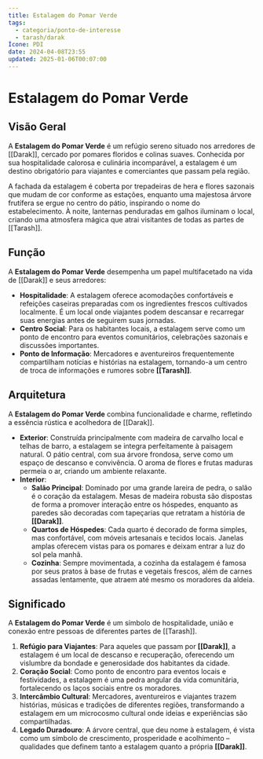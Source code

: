 ```yaml
---
title: Estalagem do Pomar Verde
tags:
  - categoria/ponto-de-interesse
  - tarash/darak
Ícone: PDI
date: 2024-04-08T23:55
updated: 2025-01-06T00:07:00
---
```


# Estalagem do Pomar Verde

## Visão Geral

A **Estalagem do Pomar Verde** é um refúgio sereno situado nos arredores de [[Darak]], cercado por pomares floridos e colinas suaves. Conhecida por sua hospitalidade calorosa e culinária incomparável, a estalagem é um destino obrigatório para viajantes e comerciantes que passam pela região.

A fachada da estalagem é coberta por trepadeiras de hera e flores sazonais que mudam de cor conforme as estações, enquanto uma majestosa árvore frutífera se ergue no centro do pátio, inspirando o nome do estabelecimento. À noite, lanternas penduradas em galhos iluminam o local, criando uma atmosfera mágica que atrai visitantes de todas as partes de [[Tarash]].

## Função

A **Estalagem do Pomar Verde** desempenha um papel multifacetado na vida de [[Darak]] e seus arredores:

- **Hospitalidade**: A estalagem oferece acomodações confortáveis e refeições caseiras preparadas com os ingredientes frescos cultivados localmente. É um local onde viajantes podem descansar e recarregar suas energias antes de seguirem suas jornadas.
- **Centro Social**: Para os habitantes locais, a estalagem serve como um ponto de encontro para eventos comunitários, celebrações sazonais e discussões importantes.
- **Ponto de Informação**: Mercadores e aventureiros frequentemente compartilham notícias e histórias na estalagem, tornando-a um centro de troca de informações e rumores sobre **[[Tarash]]**.

## Arquitetura

A **Estalagem do Pomar Verde** combina funcionalidade e charme, refletindo a essência rústica e acolhedora de [[Darak]].

- **Exterior**: Construída principalmente com madeira de carvalho local e telhas de barro, a estalagem se integra perfeitamente à paisagem natural. O pátio central, com sua árvore frondosa, serve como um espaço de descanso e convivência. O aroma de flores e frutas maduras permeia o ar, criando um ambiente relaxante.
- **Interior**:
    - **Salão Principal**: Dominado por uma grande lareira de pedra, o salão é o coração da estalagem. Mesas de madeira robusta são dispostas de forma a promover interação entre os hóspedes, enquanto as paredes são decoradas com tapeçarias que retratam a história de **[[Darak]]**.
    - **Quartos de Hóspedes**: Cada quarto é decorado de forma simples, mas confortável, com móveis artesanais e tecidos locais. Janelas amplas oferecem vistas para os pomares e deixam entrar a luz do sol pela manhã.
    - **Cozinha**: Sempre movimentada, a cozinha da estalagem é famosa por seus pratos à base de frutas e vegetais frescos, além de carnes assadas lentamente, que atraem até mesmo os moradores da aldeia.

## Significado

A **Estalagem do Pomar Verde** é um símbolo de hospitalidade, união e conexão entre pessoas de diferentes partes de [[Tarash]].

1. **Refúgio para Viajantes**: Para aqueles que passam por **[[Darak]]**, a estalagem é um local de descanso e recuperação, oferecendo um vislumbre da bondade e generosidade dos habitantes da cidade.
2. **Coração Social**: Como ponto de encontro para eventos locais e festividades, a estalagem é uma pedra angular da vida comunitária, fortalecendo os laços sociais entre os moradores.
3. **Intercâmbio Cultural**: Mercadores, aventureiros e viajantes trazem histórias, músicas e tradições de diferentes regiões, transformando a estalagem em um microcosmo cultural onde ideias e experiências são compartilhadas.
4. **Legado Duradouro**: A árvore central, que deu nome à estalagem, é vista como um símbolo de crescimento, prosperidade e acolhimento – qualidades que definem tanto a estalagem quanto a própria **[[Darak]]**.